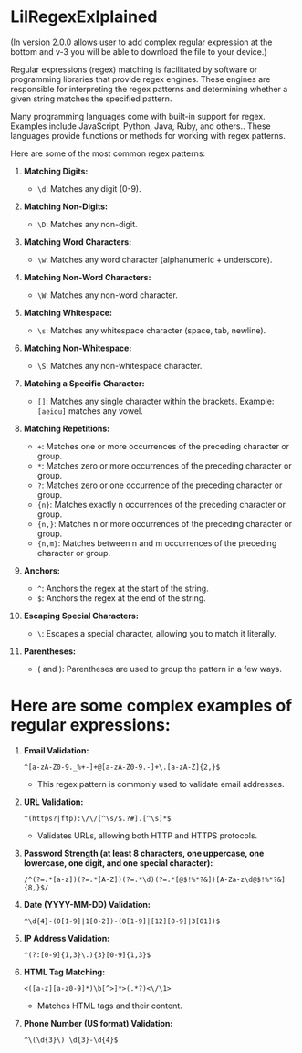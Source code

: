 # LilRegexExlplained  
(In version 2.0.0 allows user to add complex regular expression at the bottom and v-3 you will be able to download the file to your device.)

Regular expressions (regex) matching is facilitated by software or programming libraries that provide regex engines. These engines are responsible for interpreting the regex patterns and determining whether a given string matches the specified pattern. 

Many programming languages come with built-in support for regex. Examples include JavaScript, Python, Java, Ruby, and others.. These languages provide functions or methods for working with regex patterns.

Here are some of the most common regex patterns:

1. **Matching Digits:**
   - `\d`: Matches any digit (0-9).

2. **Matching Non-Digits:**
   - `\D`: Matches any non-digit.

3. **Matching Word Characters:**
   - `\w`: Matches any word character (alphanumeric + underscore).

4. **Matching Non-Word Characters:**
   - `\W`: Matches any non-word character.

5. **Matching Whitespace:**
   - `\s`: Matches any whitespace character (space, tab, newline).

6. **Matching Non-Whitespace:**
   - `\S`: Matches any non-whitespace character.

7. **Matching a Specific Character:**
   - `[]`: Matches any single character within the brackets. Example: `[aeiou]` matches any vowel.

8. **Matching Repetitions:**
   - `+`: Matches one or more occurrences of the preceding character or group.
   - `*`: Matches zero or more occurrences of the preceding character or group.
   - `?`: Matches zero or one occurrence of the preceding character or group.
   - `{n}`: Matches exactly n occurrences of the preceding character or group.
   - `{n,}`: Matches n or more occurrences of the preceding character or group.
   - `{n,m}`: Matches between n and m occurrences of the preceding character or group.

9. **Anchors:**
   - `^`: Anchors the regex at the start of the string.
   - `$`: Anchors the regex at the end of the string.

10. **Escaping Special Characters:**
    - `\`: Escapes a special character, allowing you to match it literally.
   
11. **Parentheses:**
    - ( and ): Parentheses are used to group the pattern in a few ways.



# Here are some complex examples of regular expressions:

1. **Email Validation:**
   ```regex
   ^[a-zA-Z0-9._%+-]+@[a-zA-Z0-9.-]+\.[a-zA-Z]{2,}$
   ```
   - This regex pattern is commonly used to validate email addresses.

2. **URL Validation:**
   ```regex
   ^(https?|ftp):\/\/[^\s/$.?#].[^\s]*$
   ```
   - Validates URLs, allowing both HTTP and HTTPS protocols.

3. **Password Strength (at least 8 characters, one uppercase, one lowercase, one digit, and one special character):**
   ```regex
   /^(?=.*[a-z])(?=.*[A-Z])(?=.*\d)(?=.*[@$!%*?&])[A-Za-z\d@$!%*?&]{8,}$/
   ```

4. **Date (YYYY-MM-DD) Validation:**
   ```regex
   ^\d{4}-(0[1-9]|1[0-2])-(0[1-9]|[12][0-9]|3[01])$
   ```

5. **IP Address Validation:**
   ```regex
   ^(?:[0-9]{1,3}\.){3}[0-9]{1,3}$
   ```

6. **HTML Tag Matching:**
   ```regex
   <([a-z][a-z0-9]*)\b[^>]*>(.*?)<\/\1>
   ```
   - Matches HTML tags and their content.

7. **Phone Number (US format) Validation:**
   ```regex
   ^\(\d{3}\) \d{3}-\d{4}$
   ```

